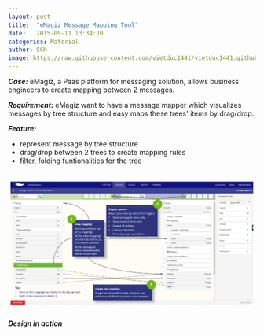 ```yaml
---
layout: post
title:  "eMagiz Message Mapping Tool"
date:   2015-09-11 13:34:20
categories: Material
author: SCH
image: https://raw.githubusercontent.com/vietduc1441/vietduc1441.github.io/master/img/Design_MessageMapping%20_thumb.png
---
```

*__Case:__* eMagiz, a Paas platform for messaging solution, allows business engineers to create mapping between 2 messages. 

*__Requirement:__* eMagiz want to have a message mapper which visualizes messages by tree structure and easy maps these trees' items by drag/drop. 

*__Feature:__*

- represent message by tree structure
- drag/drop between 2 trees to create mapping rules
- filter, folding funtionalities for the tree

![Message mapping](https://raw.githubusercontent.com/vietduc1441/vietduc1441.github.io/master/img/Design_MessageMapping.png "message mapping")

*__Design in action__*

